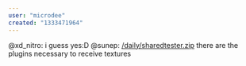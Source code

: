 ```yaml
---
user: "microdee"
created: "1333471964"
---
```


@xd_nitro: i guess yes:D
@sunep: [/daily/sharedtester.zip](/daily/sharedtester.zip) there are the plugins necessary to receive textures
